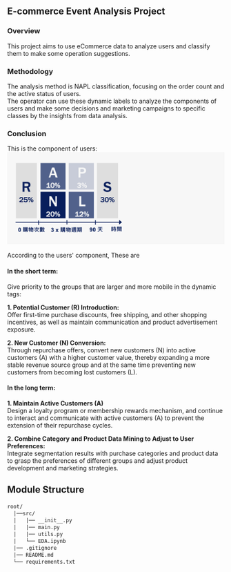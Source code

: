## E-commerce Event Analysis Project

### Overview

This project aims to use eCommerce data to analyze users and classify them to make some operation suggestions.

### Methodology

The analysis method is NAPL classification, focusing on the order count and the active status of users.\
The operator can use these dynamic labels to analyze the components of users and make some decisions and marketing campaigns to specific classes by the insights from data analysis.

### Conclusion

This is the component of users:
![可愛的貓咪](/images/classfication_result.png)

According to the users' component, These are 


#### In the short term:

Give priority to the groups that are larger and more mobile in the dynamic tags:

**1. Potential Customer (R) Introduction:**\
   Offer first-time purchase discounts, free shipping, and other shopping incentives, as well as maintain communication and product advertisement exposure.

**2. New Customer (N) Conversion:**\
  Through repurchase offers, convert new customers (N) into active customers (A) with a higher customer value, thereby expanding a more stable revenue source group and at the same time preventing new customers from becoming lost customers (L).

#### In the long term:

**1. Maintain Active Customers (A)**\
  Design a loyalty program or membership rewards mechanism, and continue to interact and communicate with active customers (A) to prevent the extension of their repurchase cycles.

**2. Combine Category and Product Data Mining to Adjust to User Preferences:**\
  Integrate segmentation results with purchase categories and product data to grasp the preferences of different groups and adjust product development and marketing strategies.

## Module Structure

```plaintext
root/
  |──src/
  |   |── __init__.py
  |   |── main.py
  |   |── utils.py
  |   └── EDA.ipynb 
  |── .gitignore
  |── README.md
  └── requirements.txt
```
